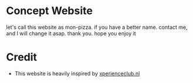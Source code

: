 # Concept Website

let's call this website as mon-pizza. if you have a better name. contact me, and I will change it asap. thank you. hope you enjoy it

# Credit

- This website is heavily inspired by <a href="https://xperienceclub.nl/">xperienceclub.nl</a>
